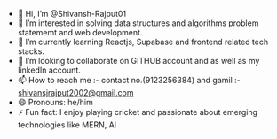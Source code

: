 - 👋 Hi, I’m @Shivansh-Rajput01
- 👀 I’m interested in solving data structures and algorithms problem statememt and web development.
- 🌱 I’m currently learning Reactjs, Supabase and frontend related tech stacks.
- 💞️ I’m looking to collaborate on GITHUB account and as well as my linkedIn account.
- 📫 How to reach me :- contact no.(9123256384) and gamil :- shivansjrajput2002@gmail.com
- 😄 Pronouns: he/him
- ⚡ Fun fact: I enjoy playing cricket and passionate about emerging technologies like MERN, AI

<!---
Shivansh-Rajput01/Shivansh-Rajput01 is a ✨ special ✨ repository because its `README.md` (this file) appears on your GitHub profile.
You can click the Preview link to take a look at your changes.
--->
